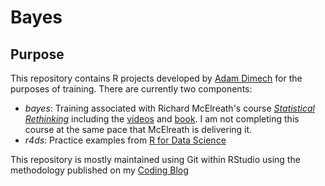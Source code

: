 # Bayes

## Purpose

This repository contains R projects developed by [Adam Dimech](https://www.adonline.id.au) for the purposes of training. There are currently two components:
- *bayes*: Training associated with Richard McElreath's course [_Statistical Rethinking_](https://github.com/rmcelreath/stat_rethinking_2022) including the [videos](https://www.youtube.com/playlist?list=PLDcUM9US4XdMROZ57-OIRtIK0aOynbgZN) and [book](https://www.routledge.com/Statistical-Rethinking-A-Bayesian-Course-with-Examples-in-R-and-STAN/McElreath/p/book/9780367139919). I am not completing this course at the same pace that McElreath is delivering it.
- *r4ds*: Practice examples from [R for Data Science](https://r4ds.had.co.nz/)

This repository is mostly maintained using Git within RStudio using the methodology published on my [Coding Blog](https://code.adonline.id.au/connect-an-rstudio-project-to-github/)